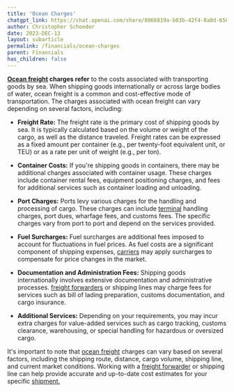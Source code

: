 ```yaml
---
title: 'Ocean Charges'
chatgpt_link: https://chat.openai.com/share/8866819a-b03b-42f4-8a0d-650a5db093d9
author: Christopher Schoeder
date: 2023-DEC-13
layout: subarticle
permalink: /financials/ocean-charges
parent: Financials
has_children: false
---
```


**<a href="/modes/ocean">Ocean freight</a> charges refer** to the costs associated with transporting goods by sea. When shipping goods internationally or across large bodies of water, ocean freight is a common and cost-effective mode of transportation. The charges associated with ocean freight can vary depending on several factors, including:

- **Freight Rate:** The freight rate is the primary cost of shipping goods by sea. It is typically calculated based on the volume or weight of the cargo, as well as the distance traveled. Freight rates can be expressed as a fixed amount per container (e.g., per twenty-foot equivalent unit, or TEU) or as a rate per unit of weight (e.g., per ton).

- **Container Costs:** If you're shipping goods in containers, there may be additional charges associated with container usage. These charges include container rental fees, equipment positioning charges, and fees for additional services such as container loading and unloading.

- **Port Charges:** Ports levy various charges for the handling and processing of cargo. These charges can include <a href="/locations/terminal">terminal</a> handling charges, port dues, wharfage fees, and customs fees. The specific charges vary from port to port and depend on the services provided.

- **Fuel Surcharges:** Fuel surcharges are additional fees imposed to account for fluctuations in fuel prices. As fuel costs are a significant component of shipping expenses, <a href="/carriers/">carriers</a> may apply surcharges to compensate for price changes in the market.

- **Documentation and Administration Fees:** Shipping goods internationally involves extensive documentation and administrative processes. <a href="/parties/freight-forwarder">freight forwarders</a> or shipping lines may charge fees for services such as bill of lading preparation, customs documentation, and cargo insurance.

- **Additional Services:** Depending on your requirements, you may incur extra charges for value-added services such as cargo tracking, customs clearance, warehousing, or special handling for hazardous or oversized cargo.

It's important to note that <a href="/modes/ocean">ocean freight</a> charges can vary based on several factors, including the shipping route, distance, cargo volume, shipping line, and current market conditions. Working with a <a href="/parties/freight-forwarder">freight forwarder</a> or shipping line can help provide accurate and up-to-date cost estimates for your specific <a href="/glossery/shipments">shipment.</a>
